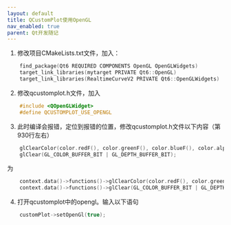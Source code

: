 ```yaml
---
layout: default
title: QCustomPlot使用OpenGL
nav_enabled: true
parent: Qt开发随记
---
```


1. 修改项目CMakeLists.txt文件，加入：
``` c
    find_package(Qt6 REQUIRED COMPONENTS OpenGL OpenGLWidgets)
    target_link_libraries(mytarget PRIVATE Qt6::OpenGL)
    target_link_libraries(RealtimeCurveV2 PRIVATE Qt6::OpenGLWidgets)
```

2. 修改qcustomplot.h文件，加入
``` c++
    #include <QOpenGLWidget>
    #define QCUSTOMPLOT_USE_OPENGL
```

3. 此时编译会报错，定位到报错的位置，修改qcustomplot.h文件以下内容（第930行左右）
``` c++
    glClearColor(color.redF(), color.greenF(), color.blueF(), color.alphaF());
    glClear(GL_COLOR_BUFFER_BIT | GL_DEPTH_BUFFER_BIT);
```
为
``` c++
    context.data()->functions()->glClearColor(color.redF(), color.greenF(), color.blueF(), color.alphaF());
    context.data()->functions()->glClear(GL_COLOR_BUFFER_BIT | GL_DEPTH_BUFFER_BIT);
```

4. 打开qcustomplot中的opengl。输入以下语句
``` c++
    customPlot->setOpenGl(true);
```
